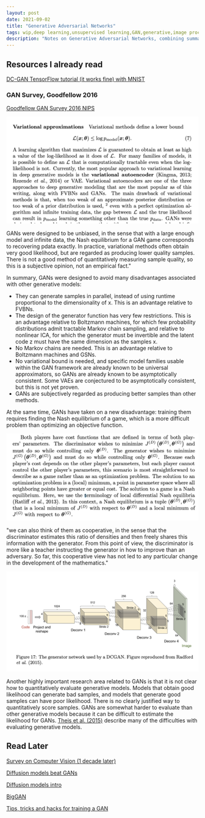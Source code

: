 ```yaml
---
layout: post
date: 2021-09-02
title: "Generative Adversarial Networks"
tags: wip,deep learning,unsupervised learning,GAN,generative,image processing,game theory
description: "Notes on Generative Adversarial Networks, combining summaries and excerpts from different papers, books, etc. A work in progress."
---
```


## Resources I already read
[DC-GAN TensorFlow tutorial (it works fine) with MNIST](https://www.tensorflow.org/tutorials/generative/dcgan)

### GAN Survey, Goodfellow 2016
[Goodfellow GAN Survey 2016 NIPS](https://arxiv.org/pdf/1701.00160.pdf)

![](image/gan1.png)

GANs were designed to be unbiased, in the sense that with a large enough model and infinite data, the Nash equilibrium for a GAN game corresponds to recovering pdata exactly. In practice, variational methods often obtain very good likelihood, but are regarded as producing lower quality samples. There is not a good method of quantitatively measuring sample quality, so this is a subjective opinion, not an empirical fact."

In summary, GANs were designed to avoid many disadvantages associated with other generative models:
- They can generate samples in parallel, instead of using runtime proportional to the dimensionality of x. This is an advantage relative to FVBNs.
- The design of the generator function has very few restrictions. This is an advantage relative to Boltzmann machines, for which few probability distributions admit tractable Markov chain sampling, and relative to nonlinear ICA, for which the generator must be invertible and the latent code z must have the same dimension as the samples x.
- No Markov chains are needed. This is an advantage relative to Boltzmann machines and GSNs.
- No variational bound is needed, and specific model families usable within the GAN framework are already known to be universal approximators, so GANs are already known to be asymptotically consistent. Some VAEs are conjectured to be asymptotically consistent, but this is not yet proven.
- GANs are subjectively regarded as producing better samples than other methods.

At the same time, GANs have taken on a new disadvantage: training them requires finding the Nash equilibrium of a game, which is a more difficult problem
than optimizing an objective function.

![](image/gan2.png)

"we can also think of them as
cooperative, in the sense that the discriminator estimates this ratio of densities
and then freely shares this information with the generator. From this point of
view, the discriminator is more like a teacher instructing the generator in how
to improve than an adversary. So far, this cooperative view has not led to any
particular change in the development of the mathematics."

![](image/gan3.png)

Another highly important research area related to GANs is that it is not clear
how to quantitatively evaluate generative models. Models that obtain good
likelihood can generate bad samples, and models that generate good samples
can have poor likelihood. There is no clearly justified way to quantitatively
score samples. GANs are somewhat harder to evaluate than other generative
models because it can be difficult to estimate the likelihood for GANs. [Theis et al. (2015)](https://arxiv.org/pdf/1511.01844.pdf) describe many of the
difficulties with evaluating generative models.

## Read Later
[Survey on Computer Vision (1 decade later)](https://www.gwern.net/docs/ai/2008-golle.pdf)

[Diffusion models beat GANs](https://arxiv.org/abs/2105.05233#openai)

[Diffusion models intro](https://yang-song.github.io/blog/2021/score/)

[BigGAN](https://arxiv.org/abs/1809.11096#deepmind)

[Tips, tricks and hacks for training a GAN](https://github.com/soumith/ganhacks)
